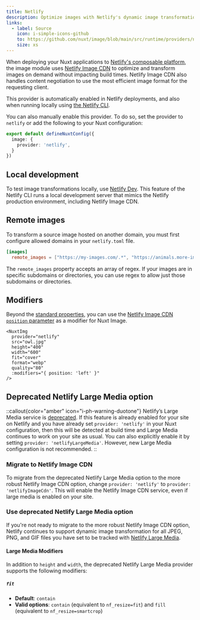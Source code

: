 ```yaml
---
title: Netlify
description: Optimize images with Netlify's dynamic image transformation service.
links:
  - label: Source
    icon: i-simple-icons-github
    to: https://github.com/nuxt/image/blob/main/src/runtime/providers/netlify.ts
    size: xs
---
```


When deploying your Nuxt applications to [Netlify's composable platform](https://docs.netlify.com/platform/overview/), the image module uses [Netlify Image CDN](https://docs.netlify.com/image-cdn/overview/) to optimize and transform images on demand without impacting build times. Netlify Image CDN also handles content negotiation to use the most efficient image format for the requesting client.

This provider is automatically enabled in Netlify deployments, and also when running locally using [the Netlify CLI](https://docs.netlify.com/cli/local-development/).

You can also manually enable this provider. To do so, set the provider to `netlify` or add the following to your Nuxt configuration:

```ts [nuxt.config.ts]
export default defineNuxtConfig({
  image: {
    provider: 'netlify',
  }
})
```

## Local development 

To test image transformations locally, use [Netlify Dev](https://docs.netlify.com/cli/local-development/). This feature of the Netlify CLI runs a local development server that mimics the Netlify production environment, including Netlify Image CDN.

## Remote images

To transform a source image hosted on another domain, you must first configure allowed domains in your `netlify.toml` file.

```toml [netlify.toml]
[images]
  remote_images = ["https://my-images.com/.*", "https://animals.more-images.com/[bcr]at/.*"]
```

The `remote_images` property accepts an array of regex. If your images are in specific subdomains or directories, you can use regex to allow just those subdomains or directories.

## Modifiers

Beyond the [standard properties](https://image.nuxt.com/usage/nuxt-img), you can use the [Netlify Image CDN `position` parameter](https://docs.netlify.com/image-cdn/overview/#position) as a modifier for Nuxt Image.

```vue
<NuxtImg
  provider="netlify"
  src="owl.jpg"
  height="400"
  width="600"
  fit="cover"
  format="webp"
  quality="80"
  :modifiers="{ position: 'left' }"
/>
```

## Deprecated Netlify Large Media option

::callout{color="amber" icon="i-ph-warning-duotone"}
Netlify’s Large Media service is [deprecated](https://answers.netlify.com/t/large-media-feature-deprecated-but-not-removed/100804). If this feature is already enabled for your site on Netlify and you have already set `provider: 'netlify'` in your Nuxt configuration, then this will be detected at build time and Large Media continues to work on your site as usual. You can also explicitly enable it by setting `provider: 'netlifyLargeMedia'`. However, new Large Media configuration is not recommended.
::

### Migrate to Netlify Image CDN

To migrate from the deprecated Netlify Large Media option to the more robust Netlify Image CDN option, change `provider: 'netlify'` to `provider: 'netlifyImageCdn'`. This will enable the Netlify Image CDN service, even if large media is enabled on your site.


### Use deprecated Netlify Large Media option

If you're not ready to migrate to the more robust Netlify Image CDN option, Netlify continues to support dynamic image transformation for all JPEG, PNG, and GIF files you have set to be tracked with [Netlify Large Media](https://docs.netlify.com/large-media/overview/). 

#### Large Media Modifiers

In addition to `height` and `width`, the deprecated Netlify Large Media provider supports the following modifiers:

##### `fit`

* **Default**: `contain`
* **Valid options**: `contain` (equivalent to `nf_resize=fit`) and `fill` (equivalent to `nf_resize=smartcrop`)
